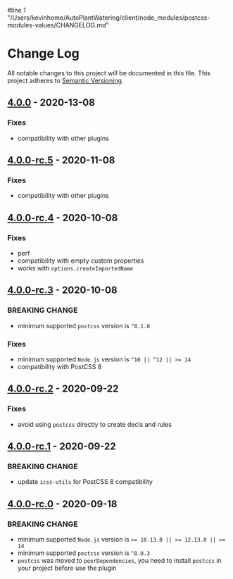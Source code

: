#line 1 "/Users/kevinhome/AutoPlantWatering/client/node_modules/postcss-modules-values/CHANGELOG.md"
# Change Log

All notable changes to this project will be documented in this file.
This project adheres to [Semantic Versioning](http://semver.org/).

## [4.0.0](https://github.com/postcss-modules-local-by-default/compare/v4.0.0-rc.5...v4.0.0) - 2020-13-08

### Fixes

- compatibility with other plugins

## [4.0.0-rc.5](https://github.com/postcss-modules-local-by-default/compare/v4.0.0-rc.4...v4.0.0-rc.5) - 2020-11-08

### Fixes

- compatibility with other plugins

## [4.0.0-rc.4](https://github.com/postcss-modules-local-by-default/compare/v4.0.0-rc.3...v4.0.0-rc.4) - 2020-10-08

### Fixes

- perf
- compatibility with empty custom properties
- works with `options.createImportedName`

## [4.0.0-rc.3](https://github.com/postcss-modules-local-by-default/compare/v4.0.0-rc.2...v4.0.0-rc.3) - 2020-10-08

### BREAKING CHANGE

- minimum supported `postcss` version is `^8.1.0`

### Fixes

- minimum supported `Node.js` version is `^10 || ^12 || >= 14`
- compatibility with PostCSS 8

## [4.0.0-rc.2](https://github.com/postcss-modules-local-by-default/compare/v4.0.0-rc.1...v4.0.0-rc.2) - 2020-09-22

### Fixes

- avoid using `postcss` directly to create decls and rules

## [4.0.0-rc.1](https://github.com/postcss-modules-local-by-default/compare/v4.0.0-rc.0...v4.0.0-rc.1) - 2020-09-22

### BREAKING CHANGE

- update `icss-utils` for PostCSS 8 compatibility

## [4.0.0-rc.0](https://github.com/postcss-modules-local-by-default/compare/v3.0.0...v4.0.0-rc.1) - 2020-09-18

### BREAKING CHANGE

- minimum supported `Node.js` version is `>= 10.13.0 || >= 12.13.0 || >= 14`
- minimum supported `postcss` version is `^8.0.3`
- `postcss` was moved to `peerDependencies`, you need to install `postcss` in your project before use the plugin
